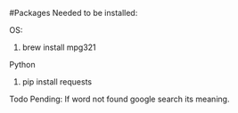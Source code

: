 #Packages Needed to be installed:

OS:
  1) brew install mpg321

Python
  1) pip install requests

Todo Pending:
  If word not found google search its meaning.